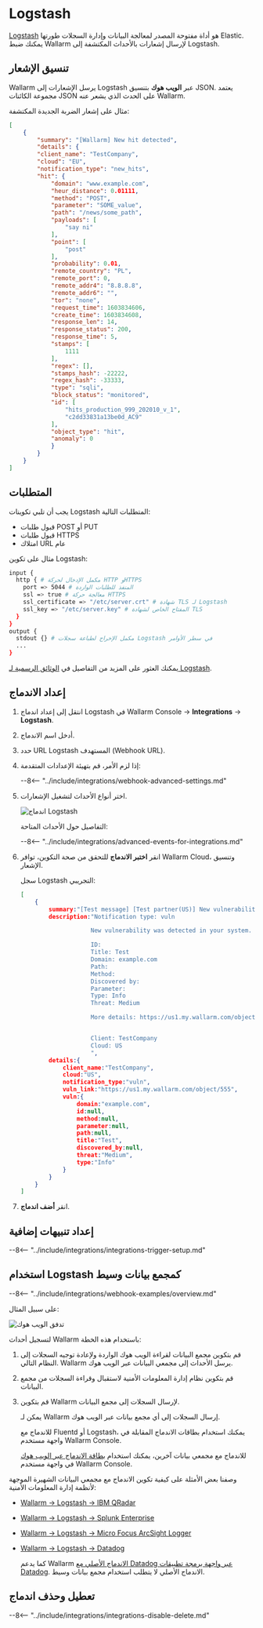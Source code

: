# Logstash

[Logstash](https://www.elastic.co/logstash) هو أداة مفتوحة المصدر لمعالجة البيانات وإدارة السجلات طورتها Elastic. يمكنك ضبط Wallarm لإرسال إشعارات بالأحداث المكتشفة إلى Logstash.

## تنسيق الإشعار

Wallarm يرسل الإشعارات إلى Logstash عبر **الويب هوك** بتنسيق JSON. يعتمد مجموعة الكائنات JSON على الحدث الذي يشعر عنه Wallarm.

مثال على إشعار الضربة الجديدة المكتشفة:

```json
[
    {
        "summary": "[Wallarm] New hit detected",
        "details": {
        "client_name": "TestCompany",
        "cloud": "EU",
        "notification_type": "new_hits",
        "hit": {
            "domain": "www.example.com",
            "heur_distance": 0.01111,
            "method": "POST",
            "parameter": "SOME_value",
            "path": "/news/some_path",
            "payloads": [
                "say ni"
            ],
            "point": [
                "post"
            ],
            "probability": 0.01,
            "remote_country": "PL",
            "remote_port": 0,
            "remote_addr4": "8.8.8.8",
            "remote_addr6": "",
            "tor": "none",
            "request_time": 1603834606,
            "create_time": 1603834608,
            "response_len": 14,
            "response_status": 200,
            "response_time": 5,
            "stamps": [
                1111
            ],
            "regex": [],
            "stamps_hash": -22222,
            "regex_hash": -33333,
            "type": "sqli",
            "block_status": "monitored",
            "id": [
                "hits_production_999_202010_v_1",
                "c2dd33831a13be0d_AC9"
            ],
            "object_type": "hit",
            "anomaly": 0
            }
        }
    }
]
```

## المتطلبات

يجب أن تلبي تكوينات Logstash المتطلبات التالية:

* قبول طلبات POST أو PUT
* قبول طلبات HTTPS
* امتلاك URL عام

مثال على تكوين Logstash:

```bash linenums="1"
input {
  http { # مكمل الإدخال لحركة HTTP وHTTPS
    port => 5044 # المنفذ للطلبات الواردة
    ssl => true # معالجة حركة HTTPS
    ssl_certificate => "/etc/server.crt" # شهادة TLS لـ Logstash
    ssl_key => "/etc/server.key" # المفتاح الخاص لشهادة TLS
  }
}
output {
  stdout {} # مكمل الإخراج لطباعة سجلات Logstash في سطر الأوامر
  ...
}
```

يمكنك العثور على المزيد من التفاصيل في [الوثائق الرسمية لـ Logstash](https://www.elastic.co/guide/en/logstash/current/configuration-file-structure.html).

## إعداد الاندماج

1. انتقل إلى إعداد اندماج Logstash في Wallarm Console → **Integrations** → **Logstash**.
1. أدخل اسم الاندماج.
1. حدد URL Logstash المستهدف (Webhook URL).
1. إذا لزم الأمر، قم بتهيئة الإعدادات المتقدمة:

    --8<-- "../include/integrations/webhook-advanced-settings.md"
1. اختر أنواع الأحداث لتشغيل الإشعارات.

    ![اندماج Logstash](../../../images/user-guides/settings/integrations/add-logstash-integration.png)

    التفاصيل حول الأحداث المتاحة:

    --8<-- "../include/integrations/advanced-events-for-integrations.md"

1. انقر **اختبر الاندماج** للتحقق من صحة التكوين، توافر Wallarm Cloud، وتنسيق الإشعار.

    سجل Logstash التجريبي:

    ```json
    [
        {
            summary:"[Test message] [Test partner(US)] New vulnerability detected",
            description:"Notification type: vuln

                        New vulnerability was detected in your system.

                        ID: 
                        Title: Test
                        Domain: example.com
                        Path: 
                        Method: 
                        Discovered by: 
                        Parameter: 
                        Type: Info
                        Threat: Medium

                        More details: https://us1.my.wallarm.com/object/555


                        Client: TestCompany
                        Cloud: US
                        ",
            details:{
                client_name:"TestCompany",
                cloud:"US",
                notification_type:"vuln",
                vuln_link:"https://us1.my.wallarm.com/object/555",
                vuln:{
                    domain:"example.com",
                    id:null,
                    method:null,
                    parameter:null,
                    path:null,
                    title:"Test",
                    discovered_by:null,
                    threat:"Medium",
                    type:"Info"
                }
            }
        }
    ]
    ```

1. انقر **أضف اندماج**.

## إعداد تنبيهات إضافية

--8<-- "../include/integrations/integrations-trigger-setup.md"

## استخدام Logstash كمجمع بيانات وسيط

--8<-- "../include/integrations/webhook-examples/overview.md"

على سبيل المثال:

![تدفق الويب هوك](../../../images/user-guides/settings/integrations/webhook-examples/logstash/qradar-scheme.png)

لتسجيل أحداث Wallarm باستخدام هذه الخطة:

1. قم بتكوين مجمع البيانات لقراءة الويب هوك الواردة ولإعادة توجيه السجلات إلى النظام التالي. Wallarm يرسل الأحداث إلى مجمعي البيانات عبر الويب هوك.
1. قم بتكوين نظام إدارة المعلومات الأمنية لاستقبال وقراءة السجلات من مجمع البيانات.
1. قم بتكوين Wallarm لإرسال السجلات إلى مجمع البيانات.

    يمكن لـ Wallarm إرسال السجلات إلى أي مجمع بيانات عبر الويب هوك.

    للاندماج مع Fluentd أو Logstash، يمكنك استخدام بطاقات الاندماج المقابلة في واجهة مستخدم Wallarm Console.

    للاندماج مع مجمعي بيانات آخرين، يمكنك استخدام [بطاقة الاندماج عبر الويب هوك](webhook.md) في واجهة مستخدم Wallarm Console.

وصفنا بعض الأمثلة على كيفية تكوين الاندماج مع مجمعي البيانات الشهيرة الموجهة لأنظمة إدارة المعلومات الأمنية:

* [Wallarm → Logstash → IBM QRadar](webhook-examples/logstash-qradar.md)
* [Wallarm → Logstash → Splunk Enterprise](webhook-examples/logstash-splunk.md)
* [Wallarm → Logstash → Micro Focus ArcSight Logger](webhook-examples/logstash-arcsight-logger.md)
* [Wallarm → Logstash → Datadog](webhook-examples/fluentd-logstash-datadog.md)

    كما يدعم Wallarm [الاندماج الأصلي مع Datadog عبر واجهة برمجة تطبيقات Datadog](datadog.md). الاندماج الأصلي لا يتطلب استخدام مجمع بيانات وسيط.

## تعطيل وحذف اندماج

--8<-- "../include/integrations/integrations-disable-delete.md"